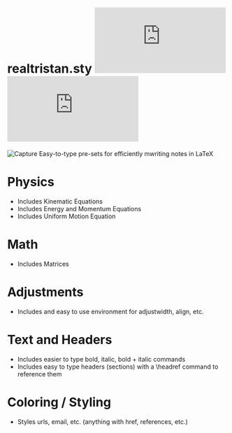 # realtristan.sty ![Stars](https://img.shields.io/github/stars/realTristan/realtristan.sty?color=brightgreen) ![Watchers](https://img.shields.io/github/watchers/realTristan/realtristan.sty?label=Watchers)
![Capture](https://user-images.githubusercontent.com/75189508/206884294-224af55c-b28c-4eaa-bf17-e8ffbf474fbd.PNG)
Easy-to-type pre-sets for efficiently mwriting notes in LaTeX

# Physics
- Includes Kinematic Equations
- Includes Energy and Momentum Equations
- Includes Uniform Motion Equation

# Math
- Includes Matrices

# Adjustments
- Includes and easy to use environment for adjustwidth, align, etc.

# Text and Headers
- Includes easier to type bold, italic, bold + italic commands
- Includes easy to type headers (sections) with a \headref command to reference them

# Coloring / Styling
- Styles urls, email, etc. (anything with href, references, etc.)
